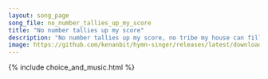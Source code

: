```yaml
---
layout: song_page
song_file: no_number_tallies_up_my_score
title: "No number tallies up my score"
description: "No number tallies up my score, no tribe my house can fill; I sit beside the fount of life and pour the deluge still. And gathered by most fragile pow'... english secular 4part chords"
image: https://github.com/kenanbit/hymn-singer/releases/latest/download/no_number_tallies_up_my_score-trad.png
---
```


{% include choice_and_music.html %}